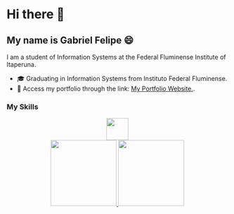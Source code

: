 # Hi there 👋

  
## My name is Gabriel Felipe 😄

I am a student of Information Systems at the Federal Fluminense Institute of Itaperuna.

 - 🎓 Graduating in Information Systems from Instituto Federal Fluminense.
 - 🔗 Access my portfolio through the link: [My Portfolio Website.](https://ogabrielfelipe.com.br/).
 
### My Skills
<div align="center">
  <a href="https://skillicons.dev">
    <img height="50em" src="https://skillicons.dev/icons?i=ts,js,python,nodejs,react,html,css,sass" />
  </a>
</div>

<div align="center" >
  <a href="https://github.com/ogabrielfelipe">
    <img height="150em" src="https://github-readme-stats.vercel.app/api?username=ogabrielfelipe&show_icons=true&theme=highcontrast" />
  </a>
  <a href="https://github.com/ogabrielfelipe">
    <img height="150em" src="https://github-readme-stats.vercel.app/api/top-langs/?username=ogabrielfelipe&layout=compact&theme=highcontrast&langs_count=4" />
  </a>
</div>
